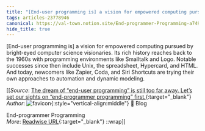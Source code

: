 ```yaml
---
title: "[End-user programming is] a vision for empowered computing pursued by ..."
tags: articles-23778946
canonical: https://val-town.notion.site/End-programmer-Programming-a749beb4a9b143f2990f575fb7e59b33
hide_title: true
---
```


[End-user programming is] a vision for empowered computing pursued by bright-eyed computer science visionaries. Its rich history reaches back to the 1960s with programming environments like Smalltalk and Logo. Notable successes since then include Unix, the spreadsheet, Hypercard, and HTML. And today, newcomers like Zapier, Coda, and Siri Shortcuts are trying their own approaches to automation and dynamic modeling.


[[_Source_: [The dream of “end-user programming” is still too far away. Let’s set our sights on “end-programmer programming” first.](https://val-town.notion.site/End-programmer-Programming-a749beb4a9b143f2990f575fb7e59b33){:target="_blank"}<br>
_Author_: ![favicon](https://s2.googleusercontent.com/s2/favicons?domain=val-town.notion.site){:style="vertical-align:middle"} 📝
Blog





End-programmer Programming<br>
_More_: [Readwise URL](https://readwise.io/open/468479762){:target="_blank"}
::wrap]]